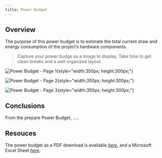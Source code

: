 ```yaml
---
title: Power Budget
---
```


## Overview
The purpose of this power budget is to estimate the total current draw and energy consumption of the project’s hardware components.  

> Capture your power budge as a image to display. Take time to get clean breaks and a well organized layout.

![Power Budget - Page 1](budgetPg1.png){style="width:350px; height:300px;"}

![Power Budget - Page 2](budgetPg2.png){style="width:350px; height:300px;"}

![Power Budget - Page 3](budgetPg3.png){style="width:350px; height:300px;"}

## Conclusions

From the prepare Power Budget, .....

## Resouces

The power budget as a PDF download is available [*here*](PowerBudgetExample.pdf), and a Microsoft Excel Sheet [*here*](PowerBudgetExample.xlsx).